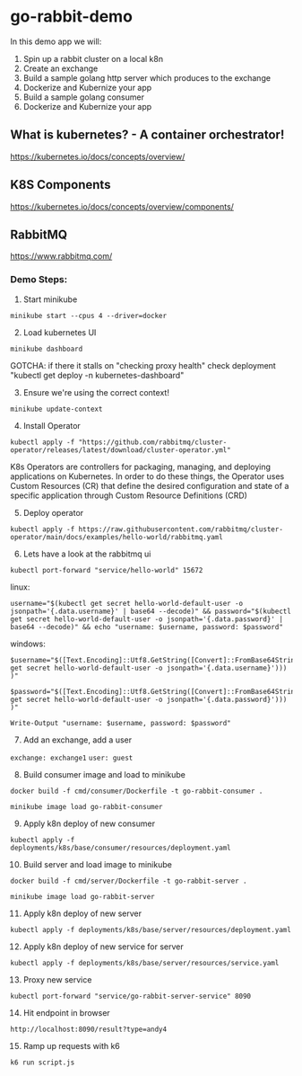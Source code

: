 # go-rabbit-demo

In this demo app we will:
1. Spin up a rabbit cluster on a local k8n
2. Create an exchange
3. Build a sample golang http server which produces to the exchange
4. Dockerize and Kubernize your app
5. Build a sample golang consumer
6. Dockerize and Kubernize your app


## What is kubernetes? - A container orchestrator!
https://kubernetes.io/docs/concepts/overview/

## K8S Components
https://kubernetes.io/docs/concepts/overview/components/

## RabbitMQ
https://www.rabbitmq.com/

### Demo Steps:

1. Start minikube

```minikube start --cpus 4 --driver=docker```

2. Load kubernetes UI

```minikube dashboard```

GOTCHA: if there it stalls on "checking proxy health" check deployment "kubectl get deploy -n kubernetes-dashboard"

3. Ensure we're using the correct context!

```minikube update-context```

4. Install Operator

```kubectl apply -f "https://github.com/rabbitmq/cluster-operator/releases/latest/download/cluster-operator.yml"```

K8s Operators are controllers for packaging, managing, and deploying applications on Kubernetes. In order to do these things, the Operator uses Custom Resources (CR) that define the desired configuration and state of a specific application through Custom Resource Definitions (CRD)

5. Deploy operator

```kubectl apply -f https://raw.githubusercontent.com/rabbitmq/cluster-operator/main/docs/examples/hello-world/rabbitmq.yaml```

6. Lets have a look at the rabbitmq ui

```kubectl port-forward "service/hello-world" 15672```

linux:
```
username="$(kubectl get secret hello-world-default-user -o jsonpath='{.data.username}' | base64 --decode)" && password="$(kubectl get secret hello-world-default-user -o jsonpath='{.data.password}' | base64 --decode)" && echo "username: $username, password: $password"
```
windows:
```
$username="$([Text.Encoding]::Utf8.GetString([Convert]::FromBase64String($(kubectl get secret hello-world-default-user -o jsonpath='{.data.username}'))) )"

$password="$([Text.Encoding]::Utf8.GetString([Convert]::FromBase64String($(kubectl get secret hello-world-default-user -o jsonpath='{.data.password}'))) )"

Write-Output "username: $username, password: $password"
```

7. Add an exchange, add a user

```exchange: exchange1```
```user: guest```

8. Build consumer image and load to minikube

```docker build -f cmd/consumer/Dockerfile -t go-rabbit-consumer .```

```minikube image load go-rabbit-consumer```

9. Apply k8n deploy of new consumer

```kubectl apply -f deployments/k8s/base/consumer/resources/deployment.yaml```

10. Build server and load image to minikube
 
```docker build -f cmd/server/Dockerfile -t go-rabbit-server .```

```minikube image load go-rabbit-server```

11. Apply k8n deploy of new server

```kubectl apply -f deployments/k8s/base/server/resources/deployment.yaml```

12. Apply k8n deploy of new service for server

```kubectl apply -f deployments/k8s/base/server/resources/service.yaml```

13. Proxy new service

```kubectl port-forward "service/go-rabbit-server-service" 8090```

14. Hit endpoint in browser

```http://localhost:8090/result?type=andy4```

15. Ramp up requests with k6

```k6 run script.js```
